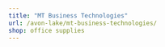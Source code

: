 ```yaml
---
title: "MT Business Technologies"
url: /avon-lake/mt-business-technologies/
shop: office supplies
---
```


